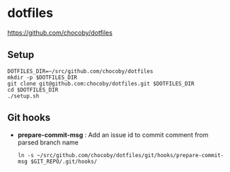 # dotfiles

https://github.com/chocoby/dotfiles

## Setup

```
DOTFILES_DIR=~/src/github.com/chocoby/dotfiles
mkdir -p $DOTFILES_DIR
git clone git@github.com:chocoby/dotfiles.git $DOTFILES_DIR
cd $DOTFILES_DIR
./setup.sh
```

## Git hooks

* **prepare-commit-msg** : Add an issue id to commit comment from parsed branch name

  ```
  ln -s ~/src/github.com/chocoby/dotfiles/git/hooks/prepare-commit-msg $GIT_REPO/.git/hooks/
  ```
